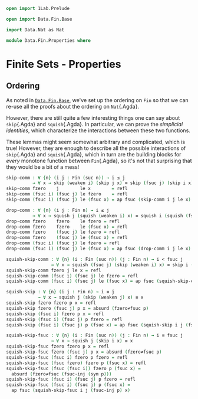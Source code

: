 ```agda
open import 1Lab.Prelude

open import Data.Fin.Base

import Data.Nat as Nat

module Data.Fin.Properties where

```

# Finite Sets - Properties

## Ordering

As noted in [`Data.Fin.Base`], we've set up the ordering on `Fin` so that
we can re-use all the proofs about the ordering on `Nat`{.Agda}.

[`Data.Fin.Base`]: Data.Fin.Base.html

However, there are still quite a few interesting things one can say about
`skip`{.Agda} and `squish`{.Agda}. In particular, we can prove the
*simplicial identities*, which characterize the interactions between
these two functions.

These lemmas might seem somewhat arbitrary and complicated, which
is true! However, they are enough to describe all the possible
interactions of `skip`{.Agda} and `squish`{.Agda}, which in turn
are the building blocks for _every_ monotone function between
`Fin`{.Agda}, so it's not that surprising that they would be a bit
of a mess!

<!-- [TODO: Reed M, 23/02/2022] Link to Simplicial Sets Stuff -->

```agda
skip-comm : ∀ {n} (i j : Fin (suc n)) → i ≤ j
          → ∀ x → skip (weaken i) (skip j x) ≡ skip (fsuc j) (skip i x)
skip-comm fzero    j        le x        = refl
skip-comm (fsuc i) (fsuc j) le fzero    = refl
skip-comm (fsuc i) (fsuc j) le (fsuc x) = ap fsuc (skip-comm i j le x)

drop-comm : ∀ {n} (i j : Fin n) → i ≤ j
          → ∀ x → squish j (squish (weaken i) x) ≡ squish i (squish (fsuc j) x)
drop-comm fzero    fzero    le fzero = refl
drop-comm fzero    fzero    le (fsuc x) = refl
drop-comm fzero    (fsuc j) le fzero = refl
drop-comm fzero    (fsuc j) le (fsuc x) = refl
drop-comm (fsuc i) (fsuc j) le fzero = refl
drop-comm (fsuc i) (fsuc j) le (fsuc x) = ap fsuc (drop-comm i j le x)

squish-skip-comm : ∀ {n} (i : Fin (suc n)) (j : Fin n) → i < fsuc j
                 → ∀ x → squish (fsuc j) (skip (weaken i) x) ≡ skip i (squish j x)
squish-skip-comm fzero j le x = refl
squish-skip-comm (fsuc i) (fsuc j) le fzero = refl
squish-skip-comm (fsuc i) (fsuc j) le (fsuc x) = ap fsuc (squish-skip-comm i j le x)

squish-skip : ∀ {n} (i j : Fin n) → i ≡ j
            → ∀ x → squish j (skip (weaken j) x) ≡ x
squish-skip fzero fzero p x = refl
squish-skip fzero (fsuc j) p x = absurd (fzero≠fsuc p)
squish-skip (fsuc i) fzero p x = refl
squish-skip (fsuc i) (fsuc j) p fzero = refl
squish-skip (fsuc i) (fsuc j) p (fsuc x) = ap fsuc (squish-skip i j (fsuc-inj p) x)

squish-skip-fsuc : ∀ {n} (i : Fin (suc n)) (j : Fin n) → i ≡ fsuc j
                 → ∀ x → squish j (skip i x) ≡ x
squish-skip-fsuc fzero fzero p x = refl
squish-skip-fsuc fzero (fsuc j) p x = absurd (fzero≠fsuc p)
squish-skip-fsuc (fsuc i) fzero p fzero = refl
squish-skip-fsuc (fsuc fzero) fzero p (fsuc x) = refl
squish-skip-fsuc (fsuc (fsuc i)) fzero p (fsuc x) =
  absurd (fzero≠fsuc (fsuc-inj (sym p)))
squish-skip-fsuc (fsuc i) (fsuc j) p fzero = refl
squish-skip-fsuc (fsuc i) (fsuc j) p (fsuc x) =
  ap fsuc (squish-skip-fsuc i j (fsuc-inj p) x)
```


